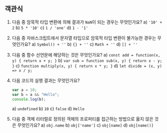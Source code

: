 ## 객관식

1. 다음 중 암묵적 타입 변환에 의해 결과가 `NaN`이 되는 경우는 무엇인가요?
   a) `'10' + 2`
   b) `5 * '10'`
   c) `1 / 'one'`
   d) `1 - '1'`
2. 다음 중 자바스크립트에서 문자열 타입으로 암묵적 타입 변환이 불가능한 경우는 무엇인가요?
   a) `Symbol() + ''`
   b) `{} + ''`
   c) `Math + ''`
   d) `[] + ''`
3. 다음 중 함수 선언문에 해당하는 것은 무엇인가요?
   a) `const add = function(x, y) { return x + y; }`
   b) `var sub = function sub(x, y) { return x - y; }`
   c) `function multiply(x, y) { return x * y; }`
   d) `let divide = (x, y) => x / y;`
4. 다음 코드의 실행 결과는 무엇인가요?

   ```jsx
   var a = 10;
   var b = a && "Hello";
   console.log(b);
   ```

   a) `undefined`
   b) `10`
   c) `false`
   d) `Hello`

5. 다음 중 객체 리터럴로 정의된 객체의 프로퍼티를 접근하는 방법으로 옳지 않은 것은 무엇인가요?
   a) `obj.name`
   b) `obj['name']`
   c) `obj[name]`
   d) `obj[name()]`
